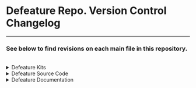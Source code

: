 # Defeature Repo. Version Control Changelog
----------
### See below to find revisions on each main file in this repository.
<br>

<details>
<summary>Defeature Kits</summary>
<br>
<ul>
<li>Kit (V1)</li>
    <ul>
    <li>Summary: initial commit and the first defeature app.</li>
    </ul>
    <details>
    <summary>Changes:</summary>
        <ul>
        <li>This is the first defeature app so all the code and files are new!</li>
        </ul>
    </details>
<li>KitV2</li>
    <ul>
    <li>Summary: changeover to force I/O string-processing to be in lowercase for consistent handling.</li>
    </ul>
    <details>
    <summary>Changes:</summary>
        <ul>
        <li>All input variables, arrays, or any other means of input storage in the defeature Python program that reference the inputted defeature file or file lines now use the Python method <code>.lower()</code>.</li>
        </ul>
    </details>
<li>KitV3</li>
    <ul>
    <li>Summary: changeover to automatic GUI asset assembly of defeature app's interface.</li>
    </ul>
    <details>
    <summary>Changes:</summary>
        <ul>
        <li>Commented out and swapped programmatically-setup GUI code for a simple algorithm that tries to find the defeature GUI folder to use for assembling the user-interface of the app (banner images, icons, etc.). Reason for this is that the user shouldn't have to go and edit Python code before using the defeature app; too tedious.</li>
        <li>Refined past code comments.</li>
        </ul>
    </details>
<li>KitV3.2</li>
    <ul>
    <li>Summary: begun upgrading functions to filter I/O.</li>
    </ul>
    <details>
    <summary>Changes:</summary>
        <ul>
        <li>Upgraded <code>getRealValue()</code> Python function to pull its output from source, non-lowercased file lines.</li>
        <li>Added whitespace removal filter to <code>getRealValue()</code> right before it returns for more accurate output.</li>
        </ul>
    </details>
<li>KitV3.3</li>
    <ul>
    <li>Summary: updated RBSpringPreload and RBSpringStiffness mutators/accessors.</li>
    </ul>
    <details>
    <summary>Changes:</summary>
        <ul>
        <li>Replaced code of both <code>changeRBSpringPreloadToVal()</code> and <code>changeRBSpringStiffToVal()</code> with instead real value functions for changing the spring coefficients; now using <code>getRealValue()</code> for code consistency.</li>
        <li>Both <code>getRBSpringPreload()</code> and <code>getRBSpringStiffness()</code> Python functions have been updated to use ping-pong index functions (e.g., <code>findStartOfBlock+1</code>) for checking that the correct header keyword is present during file processing.</li>
        </ul>
    </details>
<li>KitV3.4</li>
    <ul>
    <li>Summary: filtered I/O processing + function updates.</li>
    </ul>
    <details>
    <summary>Changes:</summary>
        <ul>
        <li>Updated <code>getCFactor()</code>, <code>getPressAngle()</code>, and <code>getHelixAngle()</code> to use ping-pong algorithm references instead of previous line indices.</li>
        <li>For file output, pulls from source file's lines instead of post-processed lowercase input to prevent bad output.</li>
        </ul>
    </details>
<li>KitV3.5</li>
    <ul>
    <li>Summary: string data changeover.</li>
    </ul>
    <details>
    <summary>Changes:</summary>
        <ul>
        <li>Accessors now return string real-values instead of Python-floats in order to prevent decimal cutoffs; they are the following:</li>
            <ul>
            <li><code>getRBSpringPreload()</code></li>
            <li><code>getRBSpringStiffness()</code></li>
            <li><code>getHelixAngle()</code></li>
            <li><code>getPressAngle()</code></li>
            <li><code>getCFactor()</code></li>
            <li><code>getNewRPGearSepEqu()</code></li>
            </ul>
        </ul>
    </details>
<li>KitV3.6</li>
    <ul>
    <li>Summary: latest stable and updated version of defeature model Python app.</li>
    </ul>
    <details>
    <summary>Changes:</summary>
        <ul>
        <li>Fixed progress bar to no longer lag statuses.</li>
        <li>Defeature functions, <code>findAndRemoveUnassociated()</code> and <code>findAndReplaceAssociated()</code>, have been programmed to use the ping-pong algorithm instead of OBS prev-line lookup context (note: lowered performance by a few seconds but upgraded robustness).</li>
        </ul>
    </details>
</ul>
</details>

<details>
<summary>Defeature Source Code</summary>
<br>
<ul>
<li>Source Code</li>
    <ul>
    <li>Summary: backed up the source code of the first defeature model kit.</li>
    </ul>
<li>Upgraded Source Code V2</li>
    <ul>
    <li>Summary: uploaded source code file from V2 kit per revision.</li>
    </ul>
<li>Upgraded Source Code V3</li>
    <ul>
    <li>Summary: uploaded all source code files from V3 kits per each revision.</li>
    </ul>
</ul>
</details>

<details>
<summary>Defeature Documentation</summary>
<br>
<ul>
<li>Dictionary</li>
    <ul>
    <li>Summary: the manual documentation for showing what each function does in the defeature program, updated to also list corresponding return types for API purposes.</li>
    </ul>
    <details>
    <summary>Changes:</summary>
        <ul>
        <li>Added return type descriptions to each function's documentation.</li>
        </ul>
    </details>
<li>Read Me</li>
    <ul>
    <li>Summary: created as an overview of how to use this repository and the defeature program inside it.</li>
    </ul>
<li>Troubleshooting</li>
    <ul>
    <li>Summary: created as a common FAQ help document for using the defeature app.</li>
    </ul>
<li>How To Install Python</li>
    <ul>
    <li>Summary: created as a brief tutorial for new Python developers as to how to install the compatible Python version on their PC.</li>
    </ul>
<li>PyInstaller Training for Defeature Kits</li>
    <ul>
    <li>Summary: created to show Python developers how to install and work with the PyInstaller tool (for making kits/Python apps).</li>
    </ul>
<li>Python Code Basic Training</li>
    <ul>
    <li>Summary: created as an educative resource for users who would like to begin developing with Python or this defeature program.</li>
    </ul>
</ul>
</details>

